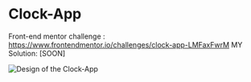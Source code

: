 # Clock-App

Front-end mentor challenge : https://www.frontendmentor.io/challenges/clock-app-LMFaxFwrM 
MY Solution: [SOON]


![Design of the Clock-App](https://res.cloudinary.com/dz209s6jk/image/upload/v1604668597/Challenges/rhg8wnn0jawmcfq3vta1.jpg)
